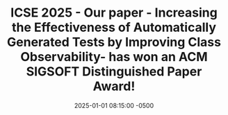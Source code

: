 ---
title: " ICSE 2025 - Our paper - Increasing the Effectiveness of Automatically Generated Tests by Improving Class Observability- has won an ACM SIGSOFT Distinguished Paper Award!"
date: 2025-01-01 08:15:00 -0500
---